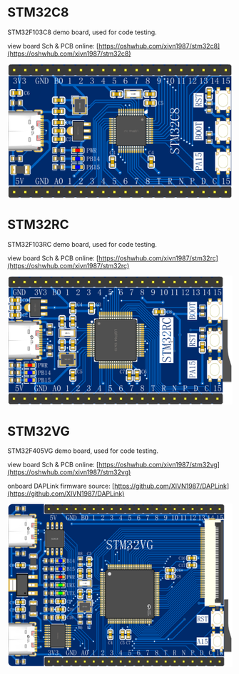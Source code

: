 # STM32C8
STM32F103C8 demo board, used for code testing.

view board Sch & PCB online: [https://oshwhub.com/xivn1987/stm32c8](https://oshwhub.com/xivn1987/stm32c8)

![](./STM32C8.png)


# STM32RC
STM32F103RC demo board, used for code testing.

view board Sch & PCB online: [https://oshwhub.com/xivn1987/stm32rc](https://oshwhub.com/xivn1987/stm32rc)

![](./STM32RC.png)


# STM32VG
STM32F405VG demo board, used for code testing.

view board Sch & PCB online: [https://oshwhub.com/xivn1987/stm32vg](https://oshwhub.com/xivn1987/stm32vg)

onboard DAPLink firmware source: [https://github.com/XIVN1987/DAPLink](https://github.com/XIVN1987/DAPLink)

![](./STM32VG.png)
